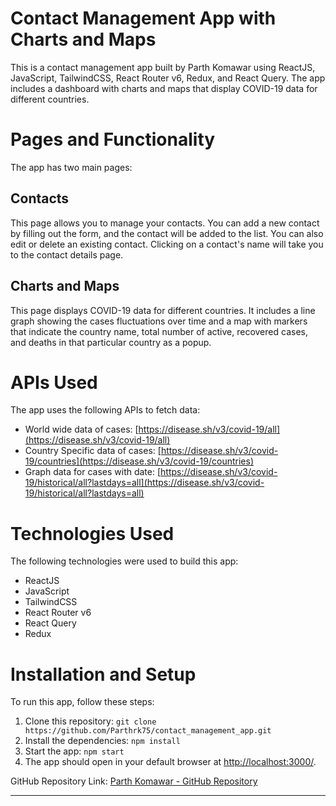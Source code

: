 

# Contact Management App with Charts and Maps
This is a contact management app built by Parth Komawar using ReactJS, JavaScript, TailwindCSS, React Router v6, Redux, and React Query. The app includes a dashboard with charts and maps that display COVID-19 data for different countries.


# Pages and Functionality
The app has two main pages:

## Contacts
This page allows you to manage your contacts. You can add a new contact by filling out the form, and the contact will be added to the list. You can also edit or delete an existing contact. Clicking on a contact's name will take you to the contact details page.

## Charts and Maps
This page displays COVID-19 data for different countries. It includes a line graph showing the cases fluctuations over time and a map with markers that indicate the country name, total number of active, recovered cases, and deaths in that particular country as a popup.

# APIs Used
The app uses the following APIs to fetch data:

- World wide data of cases: [https://disease.sh/v3/covid-19/all](https://disease.sh/v3/covid-19/all)
- Country Specific data of cases: [https://disease.sh/v3/covid-19/countries](https://disease.sh/v3/covid-19/countries)
- Graph data for cases with date: [https://disease.sh/v3/covid-19/historical/all?lastdays=all](https://disease.sh/v3/covid-19/historical/all?lastdays=all)

# Technologies Used
The following technologies were used to build this app:

- ReactJS
- JavaScript
- TailwindCSS
- React Router v6
- React Query
- Redux

# Installation and Setup
To run this app, follow these steps:

1. Clone this repository: `git clone https://github.com/Parthrk75/contact_management_app.git`
2. Install the dependencies: `npm install`
3. Start the app: `npm start`
4. The app should open in your default browser at [http://localhost:3000/](http://localhost:3000/).

GitHub Repository Link: [Parth Komawar - GitHub Repository](https://github.com/Parthrk75/contact_management_app)

---


